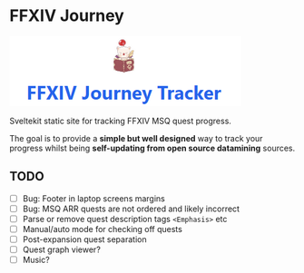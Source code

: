 # FFXIV Journey

![Title](image.png)

Sveltekit static site for tracking FFXIV MSQ quest progress.

The goal is to provide a **simple but well designed** way to track your progress whilst being **self-updating from open source datamining** sources.

## TODO

- [ ] Bug: Footer in laptop screens margins
- [ ] Bug: MSQ ARR quests are not ordered and likely incorrect
- [ ] Parse or remove quest description tags `<Emphasis>` etc
- [ ] Manual/auto mode for checking off quests
- [ ] Post-expansion quest separation
- [ ] Quest graph viewer?
- [ ] Music?
